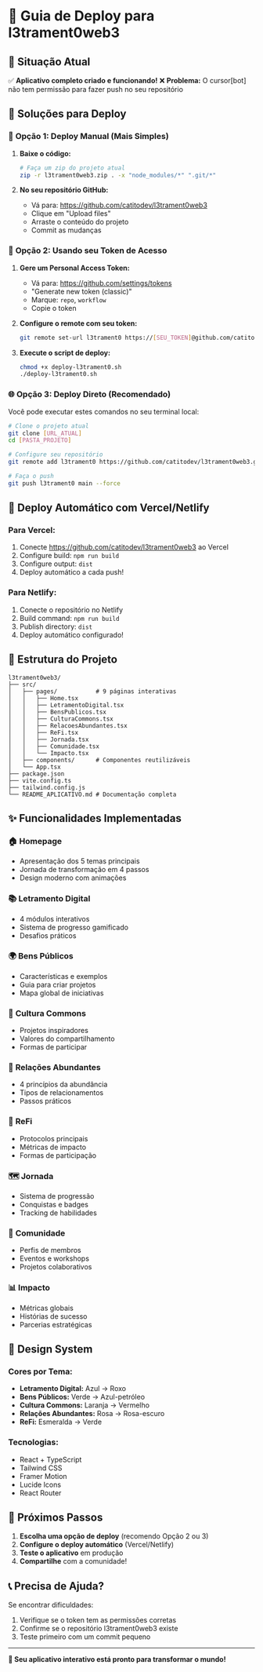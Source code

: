 # 🚀 Guia de Deploy para l3trament0web3

## 🎯 Situação Atual
✅ **Aplicativo completo criado e funcionando!**
❌ **Problema:** O cursor[bot] não tem permissão para fazer push no seu repositório

## 🔧 Soluções para Deploy

### 🌟 **Opção 1: Deploy Manual (Mais Simples)**

1. **Baixe o código:**
   ```bash
   # Faça um zip do projeto atual
   zip -r l3trament0web3.zip . -x "node_modules/*" ".git/*"
   ```

2. **No seu repositório GitHub:**
   - Vá para: https://github.com/catitodev/l3trament0web3
   - Clique em "Upload files"
   - Arraste o conteúdo do projeto
   - Commit as mudanças

### 🔑 **Opção 2: Usando seu Token de Acesso**

1. **Gere um Personal Access Token:**
   - Vá para: https://github.com/settings/tokens
   - "Generate new token (classic)"
   - Marque: `repo`, `workflow`
   - Copie o token

2. **Configure o remote com seu token:**
   ```bash
   git remote set-url l3trament0 https://[SEU_TOKEN]@github.com/catitodev/l3trament0web3.git
   ```

3. **Execute o script de deploy:**
   ```bash
   chmod +x deploy-l3trament0.sh
   ./deploy-l3trament0.sh
   ```

### 🌐 **Opção 3: Deploy Direto (Recomendado)**

Você pode executar estes comandos no seu terminal local:

```bash
# Clone o projeto atual
git clone [URL_ATUAL] 
cd [PASTA_PROJETO]

# Configure seu repositório
git remote add l3trament0 https://github.com/catitodev/l3trament0web3.git

# Faça o push
git push l3trament0 main --force
```

## 🚀 **Deploy Automático com Vercel/Netlify**

### Para Vercel:
1. Conecte https://github.com/catitodev/l3trament0web3 ao Vercel
2. Configure build: `npm run build`
3. Configure output: `dist`
4. Deploy automático a cada push!

### Para Netlify:
1. Conecte o repositório no Netlify
2. Build command: `npm run build`
3. Publish directory: `dist`
4. Deploy automático configurado!

## 📁 **Estrutura do Projeto**

```
l3trament0web3/
├── src/
│   ├── pages/           # 9 páginas interativas
│   │   ├── Home.tsx
│   │   ├── LetramentoDigital.tsx
│   │   ├── BensPublicos.tsx
│   │   ├── CulturaCommons.tsx
│   │   ├── RelacoesAbundantes.tsx
│   │   ├── ReFi.tsx
│   │   ├── Jornada.tsx
│   │   ├── Comunidade.tsx
│   │   └── Impacto.tsx
│   ├── components/      # Componentes reutilizáveis
│   └── App.tsx
├── package.json
├── vite.config.ts
├── tailwind.config.js
└── README_APLICATIVO.md # Documentação completa
```

## ✨ **Funcionalidades Implementadas**

### 🏠 **Homepage**
- Apresentação dos 5 temas principais
- Jornada de transformação em 4 passos
- Design moderno com animações

### 📚 **Letramento Digital**
- 4 módulos interativos
- Sistema de progresso gamificado
- Desafios práticos

### 🌍 **Bens Públicos**
- Características e exemplos
- Guia para criar projetos
- Mapa global de iniciativas

### 🤝 **Cultura Commons**
- Projetos inspiradores
- Valores do compartilhamento
- Formas de participar

### 💖 **Relações Abundantes**
- 4 princípios da abundância
- Tipos de relacionamentos
- Passos práticos

### 🌱 **ReFi**
- Protocolos principais
- Métricas de impacto
- Formas de participação

### 🗺️ **Jornada**
- Sistema de progressão
- Conquistas e badges
- Tracking de habilidades

### 👥 **Comunidade**
- Perfis de membros
- Eventos e workshops
- Projetos colaborativos

### 📊 **Impacto**
- Métricas globais
- Histórias de sucesso
- Parcerias estratégicas

## 🎨 **Design System**

### Cores por Tema:
- **Letramento Digital:** Azul → Roxo
- **Bens Públicos:** Verde → Azul-petróleo
- **Cultura Commons:** Laranja → Vermelho
- **Relações Abundantes:** Rosa → Rosa-escuro
- **ReFi:** Esmeralda → Verde

### Tecnologias:
- React + TypeScript
- Tailwind CSS
- Framer Motion
- Lucide Icons
- React Router

## 🚀 **Próximos Passos**

1. **Escolha uma opção de deploy** (recomendo Opção 2 ou 3)
2. **Configure o deploy automático** (Vercel/Netlify)
3. **Teste o aplicativo** em produção
4. **Compartilhe** com a comunidade!

## 📞 **Precisa de Ajuda?**

Se encontrar dificuldades:
1. Verifique se o token tem as permissões corretas
2. Confirme se o repositório l3trament0web3 existe
3. Teste primeiro com um commit pequeno

---

**🎉 Seu aplicativo interativo está pronto para transformar o mundo!**
